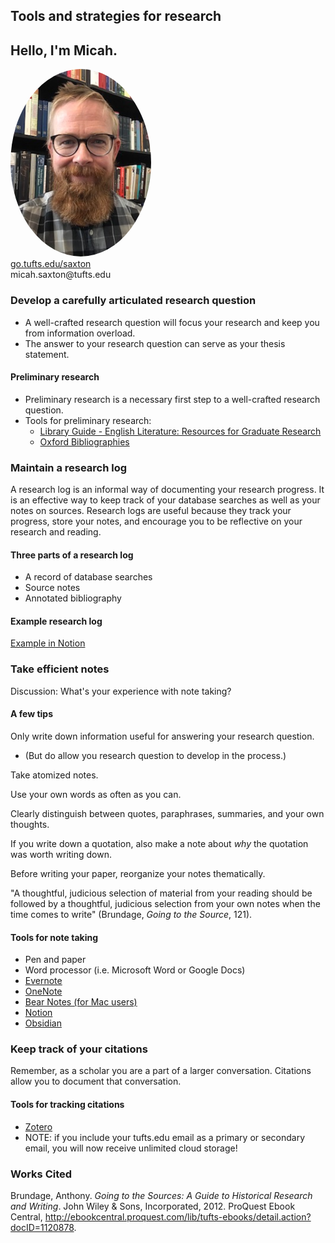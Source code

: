## Tools and strategies for research


## Hello, I'm Micah.
<img src="./images/saxton_profile.jpg" height=300 style="border-radius: 50%">
<br>
<a href = "https://go.tufts.edu/saxton" target="_blank">go.tufts.edu/saxton</a> 
<br> 
micah.saxton@tufts.edu


### Develop a carefully articulated research question
* A well-crafted research question will focus your research and keep you from information overload.
* The answer to your research question can serve as your thesis statement.

#### Preliminary research
* Preliminary research is a necessary first step to a well-crafted research question.
* Tools for preliminary research:
    * [Library Guide - English Literature: Resources for Graduate Research](https://tufts.libapps.com/libguides/admin_c.php?g=769182)
    * [Oxford Bibliographies](http://www.library.tufts.edu/ezproxy/ezproxy.asp?LOCATION=OBO)


### Maintain a research log
A research log is an informal way of documenting your research progress. It is an effective way to keep track of your database searches as well as your notes on sources. Research logs are useful because they track your progress, store your notes, and encourage you to be reflective on your research and reading.

#### Three parts of a research log
* A record of database searches
* Source notes
* Annotated bibliography

#### Example research log
[Example in Notion](https://msaxton.notion.site/Sample-Research-Log-5d5743036c394ad184bab74eebf78acd)


### Take efficient notes

Discussion: What's your experience with note taking? 

#### A few tips

Only write down information useful for answering your research question.
* (But do allow you research question to develop in the process.)

Take atomized notes.

Use your own words as often as you can.

Clearly distinguish between quotes, paraphrases, summaries, and your own thoughts.

If you write down a quotation, also make a note about *why* the quotation was worth writing down.

Before writing your paper, reorganize your notes thematically.

"A thoughtful, judicious selection of material from your reading should be followed by a thoughtful, judicious selection from your own notes when the time comes to write" (Brundage, *Going to the Source*, 121).

#### Tools for note taking
* Pen and paper
* Word processor (i.e. Microsoft Word or Google Docs)
* [Evernote](https://evernote.com/)
* [OneNote](https://www.microsoft.com/en-us/microsoft-365/onenote/digital-note-taking-app)
* [Bear Notes (for Mac users)](https://bear.app/)
* [Notion](https://www.notion.so/product)
* [Obsidian](https://obsidian.md/)


### Keep track of your citations
Remember, as a scholar you are a part of a larger conversation. Citations allow you to document that conversation.

#### Tools for tracking citations
* [Zotero](https://www.zotero.org/)
* NOTE: if you include your tufts.edu email as a primary or secondary email, you will now receive unlimited cloud storage!

### Works Cited
Brundage, Anthony. *Going to the Sources: A Guide to Historical Research and Writing*. John Wiley & Sons, Incorporated, 2012. ProQuest Ebook Central, http://ebookcentral.proquest.com/lib/tufts-ebooks/detail.action?docID=1120878.
